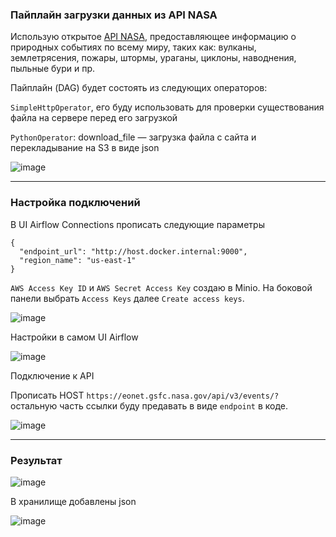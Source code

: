 ### Пайплайн загрузки данных из API NASA

Использую открытое [API NASA](https://eonet.gsfc.nasa.gov/what-is-eonet), предоставляющее информацию о природных событиях по всему миру, таких как: вулканы, землетрясения, пожары, штормы, ураганы, циклоны, наводнения, пыльные бури и пр.

Пайплайн (DAG) будет состоять из следующих операторов:

`SimpleHttpOperator`, его буду использовать для проверки существования файла на сервере перед его загрузкой

`PythonOperator`: download_file — загрузка файла с сайта и перекладывание на S3 в виде json

![image](https://github.com/user-attachments/assets/1ba6df35-b7c8-4de2-a7d4-bc93ded0c6cf)

------------------------------------------------------

### Настройка подключений

В UI Airflow Connections прописать следующие параметры

```
{
  "endpoint_url": "http://host.docker.internal:9000",
  "region_name": "us-east-1"
}
```

`AWS Access Key ID` и `AWS Secret Access Key` создаю в Minio. На боковой панели выбрать `Access Keys` далее `Create access keys`.

![image](https://github.com/user-attachments/assets/2a3f9135-71ac-414b-afc8-2b9d460248f7)

Настройки в самом UI Airflow

![image](https://github.com/user-attachments/assets/bde10bf3-b2e6-4017-a3eb-014b40f4af47)

Подключение к API

Прописать HOST `https://eonet.gsfc.nasa.gov/api/v3/events/?` остальную часть ссылки буду предавать в виде `endpoint` в коде.

![image](https://github.com/user-attachments/assets/c89c9dc4-7569-4524-a4ba-4399541fbbd4)

------------------------------------------------------

### Результат

![image](https://github.com/user-attachments/assets/4b0dd4dc-62b4-42f1-ab57-2c46be8f47e4)

В хранилище добавлены json

![image](https://github.com/user-attachments/assets/ba66d449-26a6-4654-88ae-17cebf2d08cb)

